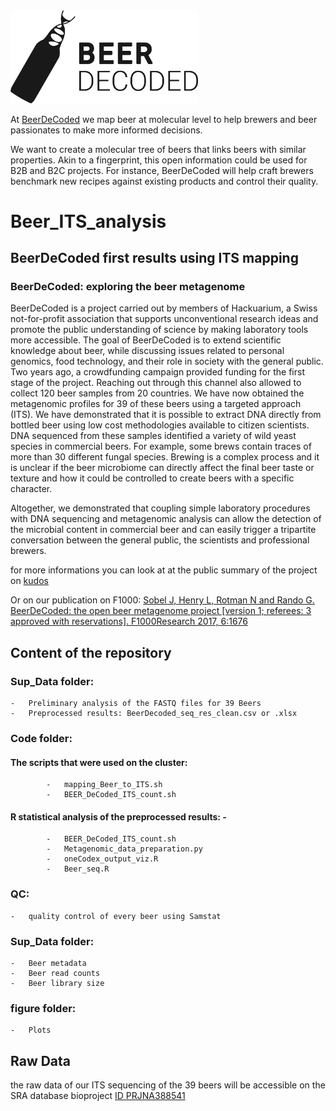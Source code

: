 
<img src="https://raw.githubusercontent.com/BeerDecodedProject/beer-data/master/assets/logo.png" width="300">

At [BeerDeCoded](http://www.genome.beer) we map beer at molecular level to help brewers and beer passionates to make more informed decisions.

We want to create a molecular tree of beers that links beers with similar properties. Akin to a fingerprint, this open information could be used for B2B and B2C projects. For instance, BeerDeCoded will help craft brewers benchmark new recipes against existing products and control their quality.

# Beer_ITS_analysis
## BeerDeCoded first results using ITS mapping

### BeerDeCoded: exploring the beer metagenome

BeerDeCoded is a project carried out by members of Hackuarium, a Swiss not-for-profit association that supports unconventional research ideas and promote the public understanding of science by making laboratory tools more accessible. The goal of BeerDeCoded is to extend scientific knowledge about beer, while discussing issues related to personal genomics, food technology, and their role in society with the general public. Two years ago, a crowdfunding campaign provided funding for the first stage of the project. Reaching out through this channel also allowed to collect 120 beer samples from 20 countries.
We have now obtained the metagenomic profiles for 39 of these beers using a targeted approach (ITS). We have demonstrated that it is possible to extract DNA directly from bottled beer using low cost methodologies available to citizen scientists. DNA sequenced from these samples identified a variety of wild yeast species in commercial beers. For example, some brews contain traces of more than 30 different fungal species. Brewing is a complex process and it is unclear if the beer microbiome can directly affect the final beer taste or texture and how it could be controlled to create beers with a specific character.

Altogether, we demonstrated that coupling simple laboratory procedures with DNA sequencing and metagenomic analysis can allow the detection of the microbial content in commercial beer and can easily trigger a tripartite conversation between the general public, the scientists and professional brewers.

for more informations you can look at at the public summary of the project  on [kudos](https://www.growkudos.com/publications/10.12688%25252Ff1000research.12564.1/reader) 

Or on our publication on F1000: [Sobel J, Henry L, Rotman N and Rando G. BeerDeCoded: the open beer metagenome project [version 1; referees: 3 approved with reservations]. F1000Research 2017, 6:1676](https://f1000research.com/articles/6-1676/v1)
 
## Content of the repository

###	Sup_Data folder: 

	-	Preliminary analysis of the FASTQ files for 39 Beers
	-	Preprocessed results: BeerDecoded_seq_res_clean.csv or .xlsx
	
###	Code folder:

####		The scripts that were used on the cluster: 
		
			-	mapping_Beer_to_ITS.sh
			-	BEER_DeCoded_ITS_count.sh
			
####		R statistical analysis of the preprocessed results: 	-	
		
			-	BEER_DeCoded_ITS_count.sh
			-	Metagenomic_data_preparation.py
			-	oneCodex_output_viz.R
			-	Beer_seq.R
			
### QC: 

	-	quality control of every beer using Samstat
	
###	Sup_Data folder: 

	-	Beer metadata
	-	Beer read counts
	-	Beer library size
	
###	figure folder: 

	-	Plots
	
## Raw Data

the raw data of our ITS sequencing of the 39 beers will be accessible on the SRA database bioproject [ID PRJNA388541](https://www.ncbi.nlm.nih.gov/bioproject/388541) 
